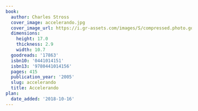 ```yaml
---
book:
  author: Charles Stross
  cover_image: accelerando.jpg
  cover_image_url: https://i.gr-assets.com/images/S/compressed.photo.goodreads.com/books/1388240687l/17863.jpg
  dimensions:
    height: 17.0
    thickness: 2.9
    width: 10.7
  goodreads: '17863'
  isbn10: '0441014151'
  isbn13: '9780441014156'
  pages: 415
  publication_year: '2005'
  slug: accelerando
  title: Accelerando
plan:
  date_added: '2018-10-16'
---
```

